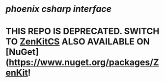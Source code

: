 # _phoenix csharp interface_

# THIS REPO IS DEPRECATED. SWITCH TO [ZenKitCS](https://github.com/GothicKit/ZenKitCS) ALSO AVAILABLE ON [NuGet](https://www.nuget.org/packages/ZenKit!
